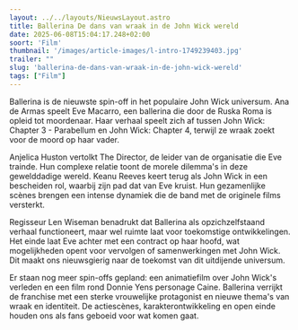 ```yaml
---
layout: ../../layouts/NieuwsLayout.astro
title: Ballerina De dans van wraak in de John Wick wereld
date: 2025-06-08T15:04:17.248+02:00
soort: 'Film'
thumbnail: '/images/article-images/l-intro-1749239403.jpg'
trailer: ""
slug: 'ballerina-de-dans-van-wraak-in-de-john-wick-wereld'
tags: ["Film"]
---
```


Ballerina is de nieuwste spin-off in het populaire John Wick universum. Ana de
Armas speelt Eve Macarro, een ballerina die door de Ruska Roma is opleid tot
moordenaar. Haar verhaal speelt zich af tussen John Wick: Chapter 3 - Parabellum
en John Wick: Chapter 4, terwijl ze wraak zoekt voor de moord op haar vader.

Anjelica Huston vertolkt The Director, de leider van de organisatie die Eve
trainde. Hun complexe relatie toont de morele dilemma's in deze gewelddadige
wereld. Keanu Reeves keert terug als John Wick in een bescheiden rol, waarbij
zijn pad dat van Eve kruist. Hun gezamenlijke scènes brengen een intense
dynamiek die de band met de originele films versterkt.

Regisseur Len Wiseman benadrukt dat Ballerina als opzichzelfstaand verhaal
functioneert, maar wel ruimte laat voor toekomstige ontwikkelingen. Het einde
laat Eve achter met een contract op haar hoofd, wat mogelijkheden opent voor
vervolgen of samenwerkingen met John Wick. Dit maakt ons nieuwsgierig naar de
toekomst van dit uitdijende universum.

Er staan nog meer spin-offs gepland: een animatiefilm over John Wick's verleden
en een film rond Donnie Yens personage Caine. Ballerina verrijkt de franchise
met een sterke vrouwelijke protagonist en nieuwe thema's van wraak en
identiteit. De actiescènes, karakterontwikkeling en open einde houden ons als
fans geboeid voor wat komen gaat.